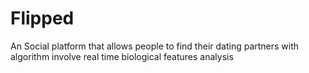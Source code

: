 # Flipped
An Social platform that allows people to find their dating partners with algorithm involve real time biological features analysis
